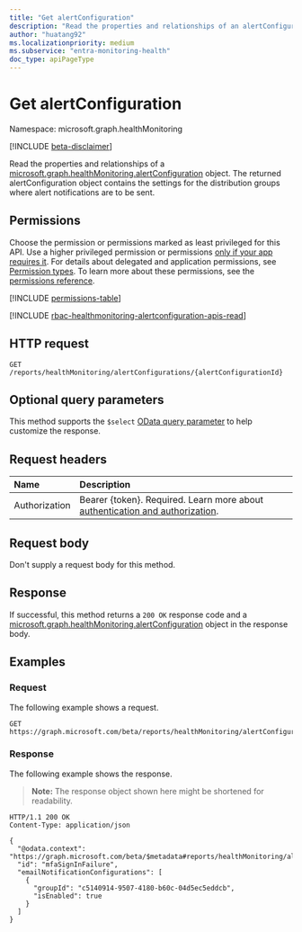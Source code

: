 ```yaml
---
title: "Get alertConfiguration"
description: "Read the properties and relationships of an alertConfiguration object."
author: "huatang92"
ms.localizationpriority: medium
ms.subservice: "entra-monitoring-health"
doc_type: apiPageType
---
```


# Get alertConfiguration

Namespace: microsoft.graph.healthMonitoring

[!INCLUDE [beta-disclaimer](../../includes/beta-disclaimer.md)]

Read the properties and relationships of a [microsoft.graph.healthMonitoring.alertConfiguration](../resources/healthmonitoring-alertconfiguration.md) object. The returned alertConfiguration object contains the settings for the distribution groups where alert notifications are to be sent.

## Permissions

Choose the permission or permissions marked as least privileged for this API. Use a higher privileged permission or permissions [only if your app requires it](/graph/permissions-overview#best-practices-for-using-microsoft-graph-permissions). For details about delegated and application permissions, see [Permission types](/graph/permissions-overview#permission-types). To learn more about these permissions, see the [permissions reference](/graph/permissions-reference).

<!-- {
  "blockType": "permissions",
  "name": "healthmonitoring-alertconfiguration-get-permissions"
}
-->
[!INCLUDE [permissions-table](../includes/permissions/healthmonitoring-alertconfiguration-get-permissions.md)]

[!INCLUDE [rbac-healthmonitoring-alertconfiguration-apis-read](../includes/rbac-for-apis/rbac-healthmonitoring-alertconfiguration-apis-read.md)]

## HTTP request

<!-- {
  "blockType": "ignored"
}
-->
``` http
GET /reports/healthMonitoring/alertConfigurations/{alertConfigurationId}
```

## Optional query parameters

This method supports the `$select` [OData query parameter](/graph/query-parameters) to help customize the response.

## Request headers

|Name|Description|
|:---|:---|
|Authorization|Bearer {token}. Required. Learn more about [authentication and authorization](/graph/auth/auth-concepts).|

## Request body

Don't supply a request body for this method.

## Response

If successful, this method returns a `200 OK` response code and a [microsoft.graph.healthMonitoring.alertConfiguration](../resources/healthmonitoring-alertconfiguration.md) object in the response body.

## Examples

### Request

The following example shows a request.
<!-- {
  "blockType": "request",
  "name": "get_alertconfiguration"
}
-->
``` http
GET https://graph.microsoft.com/beta/reports/healthMonitoring/alertConfigurations/{alertConfigurationId}
```

### Response

The following example shows the response.
>**Note:** The response object shown here might be shortened for readability.
<!-- {
  "blockType": "response",
  "truncated": true,
  "@odata.type": "microsoft.graph.healthMonitoring.alertConfiguration"
}
-->
``` http
HTTP/1.1 200 OK
Content-Type: application/json

{
  "@odata.context": "https://graph.microsoft.com/beta/$metadata#reports/healthMonitoring/alertConfigurations/$entity",
  "id": "mfaSignInFailure",
  "emailNotificationConfigurations": [
    {
      "groupId": "c5140914-9507-4180-b60c-04d5ec5eddcb",
      "isEnabled": true
    }
  ]
}
```
